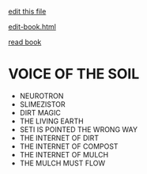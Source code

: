 [edit this file](edit-markdown-file.php?filename=voice-of-the-soil.md)

[edit-book.html](edit-book.html)

[read book](read-book.html)


# VOICE OF THE SOIL

 - NEUROTRON
 - SLIMEZISTOR
 - DIRT MAGIC
 - THE LIVING EARTH
 - SETI IS POINTED THE WRONG WAY
 - THE INTERNET OF DIRT
 - THE INTERNET OF COMPOST
 - THE INTERNET OF MULCH
 - THE MULCH MUST FLOW